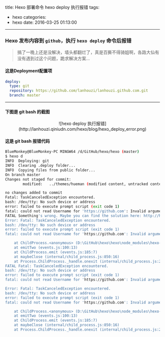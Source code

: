 title: Hexo 部署命令 hexo deploy 执行报错
tags:
  - hexo
categories:
  - hexo
date: 2016-03-25 01:13:00
---


### Hexo 发布内容到 `github`，执行 `hexo deploy` 命令后报错

>搞了一晚上还是没解决，墙头都翻烂了，真是百撕不得骑姐啊，各路大仙有没有遇到过这个问题，跪求解决方案...

#### 这是Deployment配置项

``` yaml
deploy:
  type: git
  repository: https://github.com/lanhouzi/lanhouzi.github.com.git
  branch: master
```
---
#### 下图是 git bash 的截图
<center>
![hexo deploy 执行报错](http://lanhouzi.qiniudn.com/hexo/blog/hexo_deploy_error.png)
</center>

#### 这是 git bash 报错代码
``` bash
BlueMonkey@BlueMonkey-PC MINGW64 /d/GitHub/hexo/hexo (master)
$ hexo d
INFO  Deploying: git
INFO  Clearing .deploy folder...
INFO  Copying files from public folder...
On branch master
Changes not staged for commit:
        modified:   ../themes/hueman (modified content, untracked content)

no changes added to commit
Fatal: TaskCanceledException encountered.
bash: /dev/tty: No such device or address
error: failed to execute prompt script (exit code 1)
fatal: could not read Username for 'https://github.com': Invalid argument
FATAL Something's wrong. Maybe you can find the solution here: http://hexo.io/docs/troubleshooting.html
Error: Fatal: TaskCanceledException encountered.
bash: /dev/tty: No such device or address
error: failed to execute prompt script (exit code 1)
fatal: could not read Username for 'https://github.com': Invalid argument

    at ChildProcess.<anonymous> (D:\GitHub\hexo\hexo\node_modules\hexo-util\lib\spawn.js:42:17)
    at emitTwo (events.js:100:13)
    at ChildProcess.emit (events.js:185:7)
    at maybeClose (internal/child_process.js:850:16)
    at Process.ChildProcess._handle.onexit (internal/child_process.js:215:5)
FATAL Fatal: TaskCanceledException encountered.
bash: /dev/tty: No such device or address
error: failed to execute prompt script (exit code 1)
fatal: could not read Username for 'https://github.com': Invalid argument

Error: Fatal: TaskCanceledException encountered.
bash: /dev/tty: No such device or address
error: failed to execute prompt script (exit code 1)
fatal: could not read Username for 'https://github.com': Invalid argument

    at ChildProcess.<anonymous> (D:\GitHub\hexo\hexo\node_modules\hexo-util\lib\spawn.js:42:17)
    at emitTwo (events.js:100:13)
    at ChildProcess.emit (events.js:185:7)
    at maybeClose (internal/child_process.js:850:16)
    at Process.ChildProcess._handle.onexit (internal/child_process.js:215:5)

```
